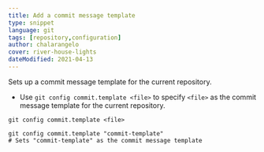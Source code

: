 ```yaml
---
title: Add a commit message template
type: snippet
language: git
tags: [repository,configuration]
author: chalarangelo
cover: river-house-lights
dateModified: 2021-04-13
---
```


Sets up a commit message template for the current repository.

- Use `git config commit.template <file>` to specify `<file>` as the commit message template for the current repository.

```shell
git config commit.template <file>
```

```shell
git config commit.template "commit-template"
# Sets "commit-template" as the commit message template
```
